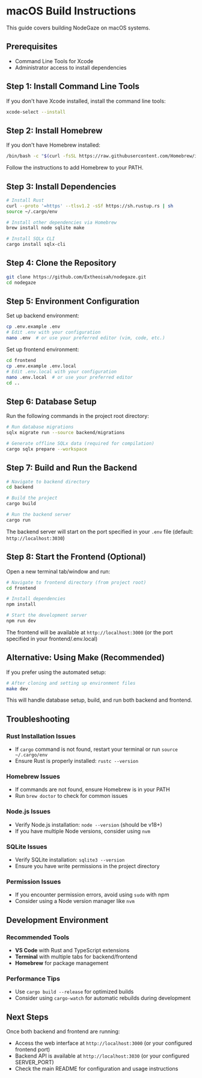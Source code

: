 # macOS Build Instructions

This guide covers building NodeGaze on macOS systems.

## Prerequisites

- Command Line Tools for Xcode
- Administrator access to install dependencies

## Step 1: Install Command Line Tools

If you don't have Xcode installed, install the command line tools:

```bash
xcode-select --install
```

## Step 2: Install Homebrew

If you don't have Homebrew installed:

```bash
/bin/bash -c "$(curl -fsSL https://raw.githubusercontent.com/Homebrew/install/HEAD/install.sh)"
```

Follow the instructions to add Homebrew to your PATH.

## Step 3: Install Dependencies

```bash
# Install Rust
curl --proto '=https' --tlsv1.2 -sSf https://sh.rustup.rs | sh
source ~/.cargo/env

# Install other dependencies via Homebrew
brew install node sqlite make

# Install SQLx CLI
cargo install sqlx-cli
```

## Step 4: Clone the Repository

```bash
git clone https://github.com/Extheoisah/nodegaze.git
cd nodegaze
```

## Step 5: Environment Configuration

Set up backend environment:
```bash
cp .env.example .env
# Edit .env with your configuration
nano .env  # or use your preferred editor (vim, code, etc.)
```

Set up frontend environment:
```bash
cd frontend
cp .env.example .env.local
# Edit .env.local with your configuration  
nano .env.local  # or use your preferred editor
cd ..
```

## Step 6: Database Setup

Run the following commands in the project root directory:
```bash
# Run database migrations
sqlx migrate run --source backend/migrations

# Generate offline SQLx data (required for compilation)
cargo sqlx prepare --workspace
```

## Step 7: Build and Run the Backend

```bash
# Navigate to backend directory
cd backend

# Build the project
cargo build

# Run the backend server
cargo run
```

The backend server will start on the port specified in your `.env` file (default: `http://localhost:3030`)

## Step 8: Start the Frontend (Optional)

Open a new terminal tab/window and run:
```bash
# Navigate to frontend directory (from project root)
cd frontend

# Install dependencies
npm install

# Start the development server
npm run dev
```

The frontend will be available at `http://localhost:3000` (or the port specified in your frontend/.env.local)

## Alternative: Using Make (Recommended)

If you prefer using the automated setup:

```bash
# After cloning and setting up environment files
make dev
```

This will handle database setup, build, and run both backend and frontend.

## Troubleshooting

### Rust Installation Issues
- If `cargo` command is not found, restart your terminal or run `source ~/.cargo/env`
- Ensure Rust is properly installed: `rustc --version`

### Homebrew Issues
- If commands are not found, ensure Homebrew is in your PATH
- Run `brew doctor` to check for common issues

### Node.js Issues
- Verify Node.js installation: `node --version` (should be v18+)
- If you have multiple Node versions, consider using `nvm`

### SQLite Issues
- Verify SQLite installation: `sqlite3 --version`
- Ensure you have write permissions in the project directory

### Permission Issues
- If you encounter permission errors, avoid using `sudo` with npm
- Consider using a Node version manager like `nvm`

## Development Environment

### Recommended Tools
- **VS Code** with Rust and TypeScript extensions
- **Terminal** with multiple tabs for backend/frontend
- **Homebrew** for package management

### Performance Tips
- Use `cargo build --release` for optimized builds
- Consider using `cargo-watch` for automatic rebuilds during development

## Next Steps

Once both backend and frontend are running:
- Access the web interface at `http://localhost:3000` (or your configured frontend port)
- Backend API is available at `http://localhost:3030` (or your configured SERVER_PORT)
- Check the main README for configuration and usage instructions